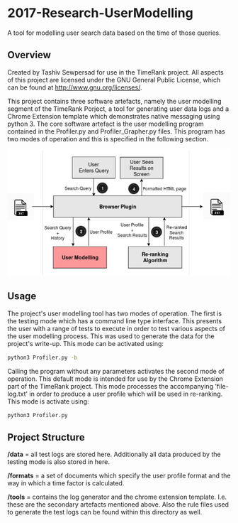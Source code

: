 # 2017-Research-UserModelling
A tool for modelling user search data based on the time of those queries.

## Overview

Created by Tashiv Sewpersad for use in the TimeRank project. All aspects of this project are licensed under the GNU General Public License, which can be found at <http://www.gnu.org/licenses/>.

This project contains three software artefacts, namely the user modelling segment of the TimeRank Porject, a tool for generating user data logs and a Chrome Extension template which demonstrates native messaging using  python 3. The core software artefact is the user modelling program contained in the Profiler.py and Profiler_Grapher.py files. This program has two modes of operation and this is specified in the following section.

<img src="https://github.com/Tashiv/2017-Research-UserModelling/blob/master/.media/context.png?raw=true">

## Usage
The project's user modelling tool has two modes of operation. The first is the testing mode which has a command line type interface. This presents the user with a range of tests to execute in order to test various aspects of the user modelling process. This was used to generate the data for the project's write-up. This mode can be activated using:
	
```bash
python3 Profiler.py -b
```		

Calling the program without any parameters activates the second mode of operation. This default mode is intended for use by the Chrome Extension part of the TimeRank project. This mode processes the accompanying 'file-log.txt' in order to produce a user profile which will be used in re-ranking. This mode is activate using:

```bash
python3 Profiler.py
```

## Project Structure
**/data** = all test logs are stored here. Additionally all data produced by the testing mode is also stored in here.
		
**/formats** = a set of documents which specify the user profile format and the way in which a time factor is calculated.
		   
**/tools** = contains the log generator and the chrome extension template. I.e. these are the secondary artefacts mentioned above. Also the rule files used to generate the test logs can be found within this directory as well.
		 
